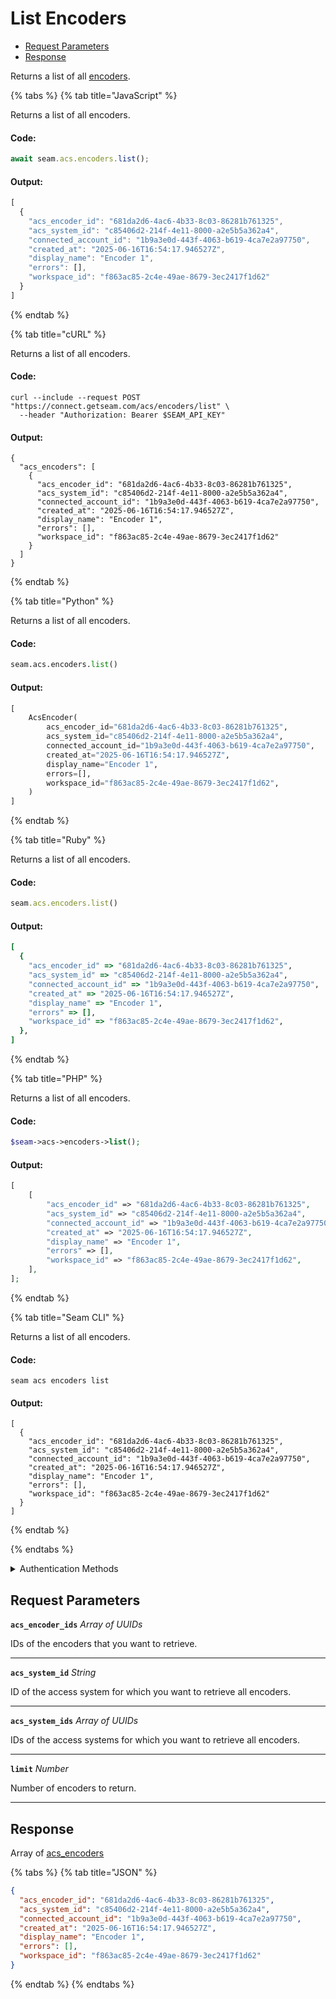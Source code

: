 # List Encoders

- [Request Parameters](#request-parameters)
- [Response](#response)

Returns a list of all [encoders](../../../capability-guides/access-systems/working-with-card-encoders-and-scanners/README.md).


{% tabs %}
{% tab title="JavaScript" %}

Returns a list of all encoders.

#### Code:

```javascript
await seam.acs.encoders.list();
```

#### Output:

```javascript
[
  {
    "acs_encoder_id": "681da2d6-4ac6-4b33-8c03-86281b761325",
    "acs_system_id": "c85406d2-214f-4e11-8000-a2e5b5a362a4",
    "connected_account_id": "1b9a3e0d-443f-4063-b619-4ca7e2a97750",
    "created_at": "2025-06-16T16:54:17.946527Z",
    "display_name": "Encoder 1",
    "errors": [],
    "workspace_id": "f863ac85-2c4e-49ae-8679-3ec2417f1d62"
  }
]
```
{% endtab %}

{% tab title="cURL" %}

Returns a list of all encoders.

#### Code:

```curl
curl --include --request POST "https://connect.getseam.com/acs/encoders/list" \
  --header "Authorization: Bearer $SEAM_API_KEY"
```

#### Output:

```curl
{
  "acs_encoders": [
    {
      "acs_encoder_id": "681da2d6-4ac6-4b33-8c03-86281b761325",
      "acs_system_id": "c85406d2-214f-4e11-8000-a2e5b5a362a4",
      "connected_account_id": "1b9a3e0d-443f-4063-b619-4ca7e2a97750",
      "created_at": "2025-06-16T16:54:17.946527Z",
      "display_name": "Encoder 1",
      "errors": [],
      "workspace_id": "f863ac85-2c4e-49ae-8679-3ec2417f1d62"
    }
  ]
}
```
{% endtab %}

{% tab title="Python" %}

Returns a list of all encoders.

#### Code:

```python
seam.acs.encoders.list()
```

#### Output:

```python
[
    AcsEncoder(
        acs_encoder_id="681da2d6-4ac6-4b33-8c03-86281b761325",
        acs_system_id="c85406d2-214f-4e11-8000-a2e5b5a362a4",
        connected_account_id="1b9a3e0d-443f-4063-b619-4ca7e2a97750",
        created_at="2025-06-16T16:54:17.946527Z",
        display_name="Encoder 1",
        errors=[],
        workspace_id="f863ac85-2c4e-49ae-8679-3ec2417f1d62",
    )
]
```
{% endtab %}

{% tab title="Ruby" %}

Returns a list of all encoders.

#### Code:

```ruby
seam.acs.encoders.list()
```

#### Output:

```ruby
[
  {
    "acs_encoder_id" => "681da2d6-4ac6-4b33-8c03-86281b761325",
    "acs_system_id" => "c85406d2-214f-4e11-8000-a2e5b5a362a4",
    "connected_account_id" => "1b9a3e0d-443f-4063-b619-4ca7e2a97750",
    "created_at" => "2025-06-16T16:54:17.946527Z",
    "display_name" => "Encoder 1",
    "errors" => [],
    "workspace_id" => "f863ac85-2c4e-49ae-8679-3ec2417f1d62",
  },
]
```
{% endtab %}

{% tab title="PHP" %}

Returns a list of all encoders.

#### Code:

```php
$seam->acs->encoders->list();
```

#### Output:

```php
[
    [
        "acs_encoder_id" => "681da2d6-4ac6-4b33-8c03-86281b761325",
        "acs_system_id" => "c85406d2-214f-4e11-8000-a2e5b5a362a4",
        "connected_account_id" => "1b9a3e0d-443f-4063-b619-4ca7e2a97750",
        "created_at" => "2025-06-16T16:54:17.946527Z",
        "display_name" => "Encoder 1",
        "errors" => [],
        "workspace_id" => "f863ac85-2c4e-49ae-8679-3ec2417f1d62",
    ],
];
```
{% endtab %}

{% tab title="Seam CLI" %}

Returns a list of all encoders.

#### Code:

```seam_cli
seam acs encoders list
```

#### Output:

```seam_cli
[
  {
    "acs_encoder_id": "681da2d6-4ac6-4b33-8c03-86281b761325",
    "acs_system_id": "c85406d2-214f-4e11-8000-a2e5b5a362a4",
    "connected_account_id": "1b9a3e0d-443f-4063-b619-4ca7e2a97750",
    "created_at": "2025-06-16T16:54:17.946527Z",
    "display_name": "Encoder 1",
    "errors": [],
    "workspace_id": "f863ac85-2c4e-49ae-8679-3ec2417f1d62"
  }
]
```
{% endtab %}

{% endtabs %}


<details>

<summary>Authentication Methods</summary>

- API key
- Personal access token
  <br>Must also include the `seam-workspace` header in the request.

To learn more, see [Authentication](https://docs.seam.co/latest/api/authentication).
</details>

## Request Parameters

**`acs_encoder_ids`** *Array* *of UUIDs*

IDs of the encoders that you want to retrieve.

---

**`acs_system_id`** *String*

ID of the access system for which you want to retrieve all encoders.

---

**`acs_system_ids`** *Array* *of UUIDs*

IDs of the access systems for which you want to retrieve all encoders.

---

**`limit`** *Number*

Number of encoders to return.

---


## Response

Array of [acs\_encoders](.)


{% tabs %}
{% tab title="JSON" %}



```json
{
  "acs_encoder_id": "681da2d6-4ac6-4b33-8c03-86281b761325",
  "acs_system_id": "c85406d2-214f-4e11-8000-a2e5b5a362a4",
  "connected_account_id": "1b9a3e0d-443f-4063-b619-4ca7e2a97750",
  "created_at": "2025-06-16T16:54:17.946527Z",
  "display_name": "Encoder 1",
  "errors": [],
  "workspace_id": "f863ac85-2c4e-49ae-8679-3ec2417f1d62"
}
```
{% endtab %}
{% endtabs %}
